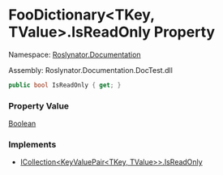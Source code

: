 # FooDictionary\<TKey, TValue>\.IsReadOnly Property

Namespace: [Roslynator.Documentation](../../README.md)

Assembly: Roslynator\.Documentation\.DocTest\.dll

```csharp
public bool IsReadOnly { get; }
```

### Property Value

[Boolean](https://docs.microsoft.com/en-us/dotnet/api/system.boolean)

### Implements

* [ICollection\<KeyValuePair\<TKey, TValue>>.IsReadOnly](https://docs.microsoft.com/en-us/dotnet/api/system.collections.generic.icollection-1.isreadonly)

